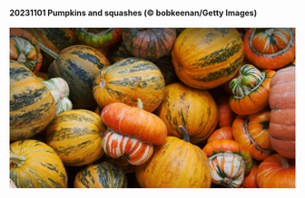 #### 20231101 Pumpkins and squashes (© bobkeenan/Getty Images)

![](20231101_PumpkinsSquash_1920x1080.jpg)

